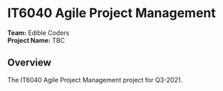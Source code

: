# IT6040 Agile Project Management

<b>Team:</b> Edible Coders <br>
<b>Project Name:</b> TBC 

## Overview
The IT6040 Agile Project Management project for Q3-2021.
